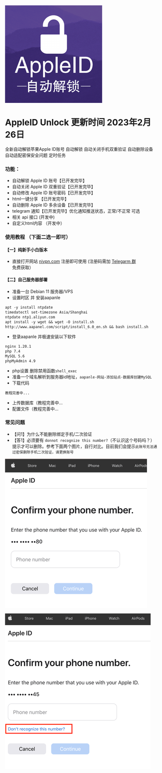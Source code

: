 
[![AppleID_Unlock.png](https://github.com/shadowrocketHelp/appleidUnlock/blob/main/img/apidun2.png?raw=true)]()

# AppleID Unlock 更新时间 2023年2月26日
全新自动解锁苹果Apple ID账号 自动解锁 自动关闭手机双重验证 自动删除设备 自动适配密保安全问题 定时任务

### 功能：
* 自动解锁 Apple ID 账号【已开发完毕】
* 自动关闭 Apple ID 双重验证【已开发完毕】
* 自动修改 Apple ID 账号密码【已开发完毕】
* html一键分享  【已开发完毕】
* 自动删除 Apple ID 多余设备【已开发完毕】
* telegram 通知【已开发完毕】优化通知推送状态，正常/不正常 可选
* 相关 api 接口  (开发中)
* 自定义html内容 （开发中）

### 使用教程 （下面二选一即可）
#### 【一】纯新手小白版本
* 直接打开网站 [nivpn.com](https://nivpn.com) 注册即可使用 (注册码需加 [Telegarm 群](https://t.me/apidlock) 免费获取）

#### 【二】自己服务器部署
* 准备一台 Debian 11 服务器/VPS
* 设置时区 并 安装aapanle
```
apt -y install ntpdate
timedatectl set-timezone Asia/Shanghai
ntpdate ntp1.aliyun.com
apt install -y wget && wget -O install.sh http://www.aapanel.com/script/install_6.0_en.sh && bash install.sh

```
* 登录aapanle 并极速安装以下软件
```
nginx 1.20.1
php 7.4
MySQL 5.6
phpMyAdmin 4.9
```
* php设置 删除禁用函数```shell_exec```
* 准备一个域名解析到服务器id地址，```aapanle-网站-添加站点-数据库创建MySQL```
* 下载代码
```
教程完善中...
```
* 上传数据库（教程完善中...
* 配置文件（教程完善中...

### 常见问题
* 【问1】为什么不能删除绑定手机/二次验证
* 【答1】必须要有 ```donnot recognize this number?```（不认识这个号码吗？）提示才可以删除。参考下面两个图片，自行对比。目前我们会提示```此账号无法通过密保删除手机二次验证，请更换账号```

 [![AppleID_Unlock.png](https://github.com/shadowrocketHelp/appleidUnlock/blob/main/img/phone1.png?raw=true)]()
 
 [![AppleID_Unlock.png](https://github.com/shadowrocketHelp/appleidUnlock/blob/main/img/phone2.png?raw=true)]()

